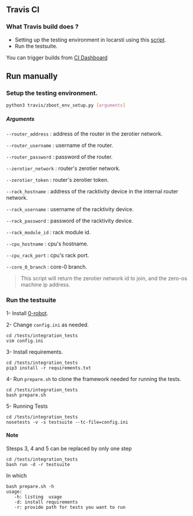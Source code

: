 ## Travis CI

### What Travis build does ? 
- Setting up the testing environment in locarsti using this [script](#setup-the-testing-environment).
- Run the testsuite.

You can trigger builds from [CI Dashboard](https://travis-dash.gig.tech)

## Run manually

### Setup the testing environment.

```bash 
python3 travis/zboot_env_setup.py [arguments]
```

##### Arguments

```--router_address``` : address of the router in the zerotier network.

```--router_username``` : username of the router.

```--router_password``` : password of the router.

```--zerotier_network``` : router's zerotier network.

```--zerotier_token``` : router's zerotier token.

```--rack_hostname``` : address of the racktivity device in the internal router network.

```--rack_username``` : username of the racktivity device.

```--rack_password``` : password of the racktivity device.

```--rack_module_id``` : rack module id.

```--cpu_hostname``` : cpu's hostname.

```--cpu_rack_port``` : cpu's rack port.

```--core_0_branch``` : core-0 branch.

> This script will return the zerotier network id to join, and the zero-os machine ip address.


### Run the testsuite

1- Install [0-robot](https://github.com/Jumpscale/0-robot/blob/master/docs/getting_started.md).
 
2- Change ```config.ini``` as needed.
```
cd /tests/integration_tests
vim config.ini
```

3- Install requirements.
```
cd /tests/integration_tests
pip3 install -r requirements.txt
```
   
4- Run ```prepare.sh``` to clone the framework needed for running the tests.
```
cd /tests/integration_tests
bash prepare.sh
```
   
5- Running Tests
```
cd /tests/integration_tests
nosetests -v -s testsuite --tc-file=config.ini
```
#### Note
Stesps 3, 4 and 5 can be replaced by only one step
```
cd /tests/integration_tests
bash run -d -r testsuite
```
In which
```
bash prepare.sh -h
usage:
   -h: listing  usage
   -d: install requirements
   -r: provide path for tests you want to run
```